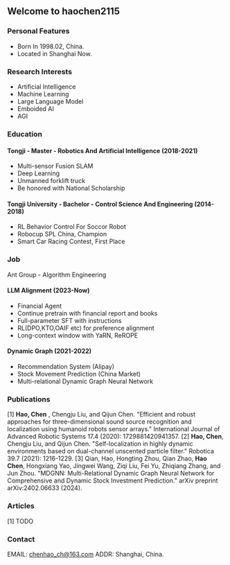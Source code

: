 ## Welcome to haochen2115
### Personal Features
- Born In 1998.02, China.
- Located in Shanghai Now.

### Research Interests
- Artificial Intelligence
- Machine Learning 
- Large Language Model
- Emboided AI
- AGI

### Education
#### Tongji - Master - Robotics And Artificial Intelligence (2018-2021)
- Multi-sensor Fusion SLAM
- Deep Learning
- Unmanned forklift truck
- Be honored with National Scholarship

#### Tongji University - Bachelor - Control Science And Engineering (2014-2018)
- RL Behavior Control For Soccor Robot
- Robocup SPL China, Champion
- Smart Car Racing Contest, First Place

### Job
Ant Group - Algorithm Engineering
#### LLM Alignment (2023-Now)
- Financial Agent
- Continue pretrain with financial report and books
- Full-parameter SFT with instructions
- RL(DPO,KTO,OAIF etc) for preference alignment 
- Long-context window with YaRN, ReROPE

#### Dynamic Graph (2021-2022)
- Recommendation System (Alipay)
- Stock Movement Prediction (China Market)
- Multi-relational Dynamic Graph Neural Network

### Publications
[1] **Hao, Chen** , Chengju Liu, and Qijun Chen. "Efficient and robust approaches for three-dimensional sound source recognition and localization using humanoid robots sensor arrays." International Journal of Advanced Robotic Systems 17.4 (2020): 1729881420941357.
[2] **Hao, Chen**, Chengju Liu, and Qijun Chen. "Self-localization in highly dynamic environments based on dual-channel unscented particle filter." Robotica 39.7 (2021): 1216-1229.
[3] Qian, Hao, Hongting Zhou, Qian Zhao, **Hao Chen**, Hongxiang Yao, Jingwei Wang, Ziqi Liu, Fei Yu, Zhiqiang Zhang, and Jun Zhou. "MDGNN: Multi-Relational Dynamic Graph Neural Network for Comprehensive and Dynamic Stock Investment Prediction." arXiv preprint arXiv:2402.06633 (2024).

### Articles
[1] TODO

### Contact
EMAIL: chenhao_ch@163.com
ADDR: Shanghai, China.
